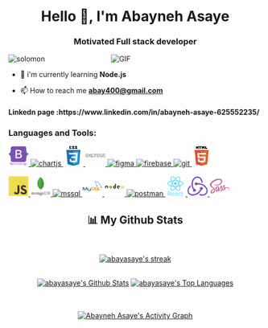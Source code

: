 <h1 align="center">Hello 👋, I'm Abayneh Asaye</h1>
<h3 align="center">Motivated Full stack developer</h3>
<img align="right" width="300" alt="GIF" src="https://cdn.dribbble.com/users/1162077/screenshots/3848914/programmer.gif" />
<p align="left"> <img src="https://komarev.com/ghpvc/?username=abayasaye&label=Profile%20views&color=0e75b6&style=flat" alt="solomon" /></p>





- 🌱  i'm currently learning **Node.js**

- 📫  How to reach me **abay400@gmail.com**
 

<h4 align="left">Linkedn page :https://www.linkedin.com/in/abayneh-asaye-625552235/</h4>
<p align="left">
</p>


<h3 align="left">Languages and Tools:</h3>
<p align="left"> <a href="https://getbootstrap.com" target="_blank" rel="noreferrer"> <img src="https://raw.githubusercontent.com/devicons/devicon/master/icons/bootstrap/bootstrap-plain-wordmark.svg" alt="bootstrap" width="40" height="40"/> </a>  <a href="https://www.chartjs.org" target="_blank" rel="noreferrer"> <img src="https://www.chartjs.org/media/logo-title.svg" alt="chartjs" width="40" height="40"/> </a> <a href="https://www.w3schools.com/css/" target="_blank" rel="noreferrer"> <img src="https://raw.githubusercontent.com/devicons/devicon/master/icons/css3/css3-original-wordmark.svg" alt="css3" width="40" height="40"/> </a> <a href="https://expressjs.com" target="_blank" rel="noreferrer"> <img src="https://raw.githubusercontent.com/devicons/devicon/master/icons/express/express-original-wordmark.svg" alt="express" width="40" height="40"/> </a> <a href="https://www.figma.com/" target="_blank" rel="noreferrer"> <img src="https://www.vectorlogo.zone/logos/figma/figma-icon.svg" alt="figma" width="40" height="40"/> </a> <a href="https://firebase.google.com/" target="_blank" rel="noreferrer"> <img src="https://www.vectorlogo.zone/logos/firebase/firebase-icon.svg" alt="firebase" width="40" height="40"/> </a> <a href="https://git-scm.com/" target="_blank" rel="noreferrer"> <img src="https://www.vectorlogo.zone/logos/git-scm/git-scm-icon.svg" alt="git" width="40" height="40"/> </a> <a href="https://www.w3.org/html/" target="_blank" rel="noreferrer"> <img src="https://raw.githubusercontent.com/devicons/devicon/master/icons/html5/html5-original-wordmark.svg" alt="html5" width="40" height="40"/> </a> <br/> <br/>  <a href="https://developer.mozilla.org/en-US/docs/Web/JavaScript" target="_blank" rel="noreferrer"> <img src="https://raw.githubusercontent.com/devicons/devicon/master/icons/javascript/javascript-original.svg" alt="javascript" width="40" height="40"/> </a> <a href="https://www.mongodb.com/" target="_blank" rel="noreferrer"> <img src="https://raw.githubusercontent.com/devicons/devicon/master/icons/mongodb/mongodb-original-wordmark.svg" alt="mongodb" width="40" height="40"/> </a> <a href="https://www.microsoft.com/en-us/sql-server" target="_blank" rel="noreferrer"> <img src="https://www.svgrepo.com/show/303229/microsoft-sql-server-logo.svg" alt="mssql" width="40" height="40"/> </a> <a href="https://www.mysql.com/" target="_blank" rel="noreferrer"> <img src="https://raw.githubusercontent.com/devicons/devicon/master/icons/mysql/mysql-original-wordmark.svg" alt="mysql" width="40" height="40"/> </a> <a href="https://nodejs.org" target="_blank" rel="noreferrer"> <img src="https://raw.githubusercontent.com/devicons/devicon/master/icons/nodejs/nodejs-original-wordmark.svg" alt="nodejs" width="40" height="40"/> </a> <a href="https://postman.com" target="_blank" rel="noreferrer"> <img src="https://www.vectorlogo.zone/logos/getpostman/getpostman-icon.svg" alt="postman" width="40" height="40"/> </a> <a href="https://reactjs.org/" target="_blank" rel="noreferrer"> <img src="https://raw.githubusercontent.com/devicons/devicon/master/icons/react/react-original-wordmark.svg" alt="react" width="40" height="40"/> </a> <a href="https://redux.js.org" target="_blank" rel="noreferrer"> <img src="https://raw.githubusercontent.com/devicons/devicon/master/icons/redux/redux-original.svg" alt="redux" width="40" height="40"/> </a> <a href="https://sass-lang.com" target="_blank" rel="noreferrer"> <img src="https://raw.githubusercontent.com/devicons/devicon/master/icons/sass/sass-original.svg" alt="sass" width="40" height="40"/> </a> </p>


## <div align="center"> 📊 My Github Stats</div>
<!-- [![React Badge](https://img.shields.io/badge/-React-61DBFB?style=for-the-badge&labelColor=black&logo=react&logoColor=61DBFB)](#)  [![Javascript Badge](https://img.shields.io/badge/-Javascript-F0DB4F?style=for-the-badge&labelColor=black&logo=javascript&logoColor=F0DB4F)](#) [![Typescript Badge](https://img.shields.io/badge/-Typescript-007acc?style=for-the-badge&labelColor=black&logo=typescript&logoColor=007acc)](#) [![Nodejs Badge](https://img.shields.io/badge/-Nodejs-3C873A?style=for-the-badge&labelColor=black&logo=node.js&logoColor=3C873A)](#) [![GraphQL Badge](https://img.shields.io/badge/-GraphQl-e535ab?style=for-the-badge&labelColor=black&logo=node.js&logoColor=e535ab)](#) -->
<br/>

<p align="center">
    <a href="https://github.com/abayasaye/github-readme-streak-stats">
        <img title="🔥 Get streak stats for your profile at git.io/streak-stats" alt="abayasaye's streak" src="https://github-readme-streak-stats.herokuapp.com/?user=abayasaye&theme=black-ice&hide_border=true&stroke=0000&background=060A0CD0"/>
    </a>
</p>

  <br/>
  <div align="center">
    <a  href="https://github.com/abayasaye/github-readme-stats"><img alt="abayasaye's Github Stats" src="https://github-readme-stats.vercel.app/api?username=abayasaye&show_icons=true&count_private=true&theme=react&hide_border=true&bg_color=0D1117" /></a>
  <a href="https://github.com/abayasaye/github-readme-stats"><img alt="abayasaye's Top Languages" src="https://github-readme-stats.vercel.app/api/top-langs/?username=abayasaye&langs_count=8&count_private=true&layout=compact&theme=react&hide_border=true&bg_color=0D1117" /></a>
  <br/>
  
 

<br/>
<br/>

<a href="https://github.com/abayasaye/github-readme-activity-graph"><img alt="Abayneh Asaye's Activity Graph" src="https://activity-graph.herokuapp.com/graph?username=abayasaye&bg_color=0D1117&color=5BCDEC&line=5BCDEC&point=FFFFFF&hide_border=true" /></a>

 
<br/>
<br/>

</p>
</div>
<!-- ## ❤ Views and Followers
<a href="https://github.com/Meghna-DAS/github-profile-views-counter">
    <img src="https://komarev.com/ghpvc/?username=abayasaye">
</a>
<a href="https://github.com/abayasaye?tab=followers"><img src="https://img.shields.io/github/followers/abayasaye?label=Followers&style=social" alt="GitHub Badge"></a> -->
